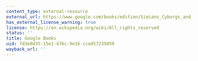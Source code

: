 ```yaml
---
content_type: external-resource
external_url: https://www.google.com/books/edition/Simians_Cyborgs_and_Women/23ff1vCaLPIC?hl=en&gbpv=1
has_external_license_warning: true
license: https://en.wikipedia.org/wiki/All_rights_reserved
status: ''
title: Google Books
uid: 7d3e8d35-15e1-476c-9e16-cced57235059
wayback_url: ''
---
```

